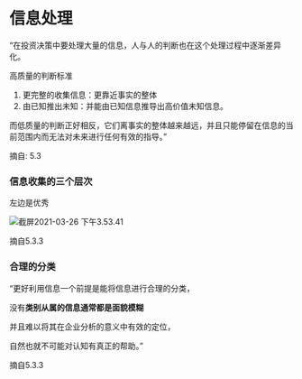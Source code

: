 # 信息处理





“在投资决策中要处理大量的信息，人与人的判断也在这个处理过程中逐渐差异化。



高质量的判断标准

1. 更完整的收集信息：更靠近事实的整体
2. 由已知推出未知：并能由已知信息推导出高价值未知信息。



而低质量的判断正好相反，它们离事实的整体越来越远，并且只能停留在信息的当前范围内而无法对未来进行任何有效的指导。”

摘自: 5.3



### 信息收集的三个层次

左边是优秀

![截屏2021-03-26 下午3.53.41](截屏2021-03-26%20下午3.53.41.png)

摘自5.3.3





### 合理的分类

“更好利用信息一个前提是能将信息进行合理的分类，

没有**类别从属的信息通常都是面貌模糊**

并且难以将其在企业分析的意义中有效的定位，

自然也就不可能对认知有真正的帮助。”

摘自5.3.3